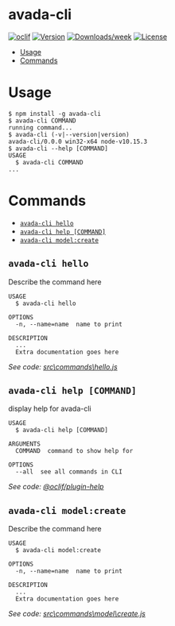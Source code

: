 avada-cli
=========



[![oclif](https://img.shields.io/badge/cli-oclif-brightgreen.svg)](https://oclif.io)
[![Version](https://img.shields.io/npm/v/avada-cli.svg)](https://npmjs.org/package/avada-cli)
[![Downloads/week](https://img.shields.io/npm/dw/avada-cli.svg)](https://npmjs.org/package/avada-cli)
[![License](https://img.shields.io/npm/l/avada-cli.svg)](https://github.com/htdocs/avada-cli/blob/master/package.json)

<!-- toc -->
* [Usage](#usage)
* [Commands](#commands)
<!-- tocstop -->
# Usage
<!-- usage -->
```sh-session
$ npm install -g avada-cli
$ avada-cli COMMAND
running command...
$ avada-cli (-v|--version|version)
avada-cli/0.0.0 win32-x64 node-v10.15.3
$ avada-cli --help [COMMAND]
USAGE
  $ avada-cli COMMAND
...
```
<!-- usagestop -->
# Commands
<!-- commands -->
* [`avada-cli hello`](#avada-cli-hello)
* [`avada-cli help [COMMAND]`](#avada-cli-help-command)
* [`avada-cli model:create`](#avada-cli-modelcreate)

## `avada-cli hello`

Describe the command here

```
USAGE
  $ avada-cli hello

OPTIONS
  -n, --name=name  name to print

DESCRIPTION
  ...
  Extra documentation goes here
```

_See code: [src\commands\hello.js](https://github.com/htdocs/avada-cli/blob/v0.0.0/src\commands\hello.js)_

## `avada-cli help [COMMAND]`

display help for avada-cli

```
USAGE
  $ avada-cli help [COMMAND]

ARGUMENTS
  COMMAND  command to show help for

OPTIONS
  --all  see all commands in CLI
```

_See code: [@oclif/plugin-help](https://github.com/oclif/plugin-help/blob/v2.2.1/src\commands\help.ts)_

## `avada-cli model:create`

Describe the command here

```
USAGE
  $ avada-cli model:create

OPTIONS
  -n, --name=name  name to print

DESCRIPTION
  ...
  Extra documentation goes here
```

_See code: [src\commands\model\create.js](https://github.com/htdocs/avada-cli/blob/v0.0.0/src\commands\model\create.js)_
<!-- commandsstop -->
